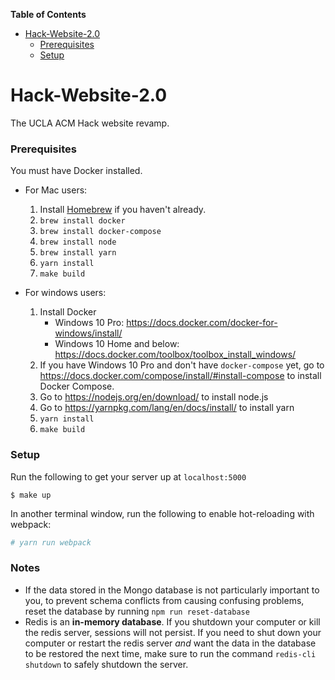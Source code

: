 <!-- START doctoc generated TOC please keep comment here to allow auto update -->
<!-- DON'T EDIT THIS SECTION, INSTEAD RE-RUN doctoc TO UPDATE -->
**Table of Contents**

- [Hack-Website-2.0](#hack-website-20)
    - [Prerequisites](#prerequisites)
    - [Setup](#setup)

<!-- END doctoc generated TOC please keep comment here to allow auto update -->

# Hack-Website-2.0

The UCLA ACM Hack website revamp.


### Prerequisites

You must have Docker installed. 

* For Mac users:
  1. Install [Homebrew](https://brew.sh/) if you haven't already. 
  2. `brew install docker`
  3. `brew install docker-compose`
  4. `brew install node`
  5. `brew install yarn`
  6. `yarn install`
  7. `make build`

* For windows users:
  1. Install Docker
      * Windows 10 Pro: https://docs.docker.com/docker-for-windows/install/
      * Windows 10 Home and below: https://docs.docker.com/toolbox/toolbox_install_windows/
  2. If you have Windows 10 Pro and don't have `docker-compose` yet, go to https://docs.docker.com/compose/install/#install-compose to install Docker Compose.
  3. Go to https://nodejs.org/en/download/ to install node.js
  4. Go to https://yarnpkg.com/lang/en/docs/install/ to install yarn
  5. `yarn install`
  6. `make build`

### Setup

Run the following to get your server up at `localhost:5000`

```shell
$ make up
```

In another terminal window, run the following to enable hot-reloading with webpack:

```Bash
# yarn run webpack
```

### Notes

- If the data stored in the Mongo database is not particularly important to you, to prevent schema conflicts from causing confusing problems, reset the database by running `npm run reset-database`
- Redis is an **in-memory database**. If you shutdown your computer or kill the redis server, sessions will not persist. If you need to shut down your computer or restart the redis server *and* want the data in the database to be restored the next time, make sure to run the command `redis-cli shutdown` to safely shutdown the server.